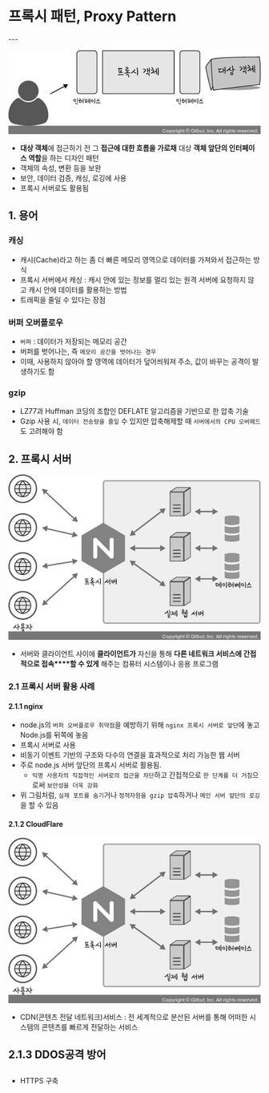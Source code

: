 <h1> 프록시 패턴, Proxy Pattern</h1>
---

![Alt text](../../img/ProxyPattern.jpg)

- **대상 객체**에 접근하기 전 그 **접근에 대한 흐름을 가로채** 대상 **객체 앞단의 인터페이스 역할**을 하는 디자인 패턴
- 객체의 속성, 변환 등을 보완
- 보안, 데이터 검증, 캐싱, 로깅에 사용
- 프록시 서버로도 활용됨
  
**<h2> 1. 용어 </h2>**

**<h3> 캐싱 </h3>**

- 캐시(Cache)라고 하는 좀 더 빠른 메모리 영역으로 데이터를 가져와서 접근하는 방식
- 프록시 서버에서 캐싱 : 캐시 안에 있는 정보를 멀리 있는 원격 서버에 요청하지 않고 캐시 안에 데이터를 활용하는 방법
- 트래픽을 줄일 수 있다는 장점
  
**<h3> 버퍼 오버플로우 </h3>**
- `버퍼` : 데이터가 저장되는 메모리 공간
- 버퍼를 벗어나는, 즉 `메모리 공간을 벗어나는 경우`
- 이때, 사용하지 않아야 할 영역에 데이터가 덮어씌워져 주소, 값이 바꾸는 공격이 발생하기도 함
  
**<h3> gzip </h3>**
- LZ77과 Huffman 코딩의 조합인 DEFLATE 알고리즘을 기반으로 한 압축 기술
- Gzip 사용 시, `데이터 전송량을 줄일` 수 있지만 압축해제할 때 `서버에서의 CPU 오버헤드`도 고려해야 함
  
  

**<h2> 2. 프록시 서버 </h2>**

![Alt text](../../img/ProxyPattern1.jpg)

- 서버와 클라이언트 사이에 **클라이언트가** 자신을 통해 **다른 네트워크 서비스에 간접적으로 접속****할 수 있게** 해주는 컴퓨터 시스템이나 응용 프로그램


**<h3> 2.1 프록시 서버 활용 사례 </h3>**

**<h4> 2.1.1 nginx </h4>**
- node.js의 `버퍼 오버플로우 취약점`을 예방하기 위해 `nginx 프록시 서버로 앞단`에 놓고 Node.js를 뒤쪽에 놓음
- 프록시 서버로 사용
- 비동기 이벤트 기반의 구조와 다수의 연결을 효과적으로 처리 가능한 웹 서버
- 주로 node.js 서버 앞단의 프록시 서버로 활용됨.
  - `익명 사용자의 직접적인 서버로의 접근을 차단`하고 간접적으로 `한 단계를 더 거침`으로써 `보안성을 더욱 강화`
- 위 그림처럼, `실제 포트를 숨기`거나 `정적자원을 gzip 압축`하거나 `메인 서버 앞단의 로깅`을 할 수 있음
 
**<h4> 2.1.2 CloudFlare </h4>**

![Alt text](../../img/ProxyPattern1.jpg)

- CDN(콘텐츠 전달 네트워크)서비스 : 전 세계적으로 분산된 서버를 통해 어떠한 시스템의 콘텐츠를 빠르게 전달하는 서비스
 
**<h4> 2.1.3 DDOS공격 방어 </h4>**
- 
- HTTPS 구축

